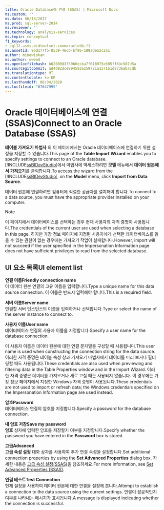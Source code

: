 ```yaml
---
title: Oracle Database에 연결 (SSAS) | Microsoft Docs
ms.custom: ''
ms.date: 06/13/2017
ms.prod: sql-server-2014
ms.reviewer: ''
ms.technology: analysis-services
ms.topic: conceptual
f1_keywords:
- sql12.asvs.bidtoolset.connoracledb.f1
ms.assetid: 9bd177fb-8539-46cd-bf96-189ade52c2a1
author: minewiskan
ms.author: owend
ms.openlocfilehash: b0260983f5060ecba7f618975e805ff63c507d5a
ms.sourcegitcommit: ad4d92dce894592a259721a1571b1d8736abacdb
ms.translationtype: MT
ms.contentlocale: ko-KR
ms.lasthandoff: 08/04/2020
ms.locfileid: "87647999"
---
```

# <a name="connect-to-an-oracle-database-ssas"></a><span data-ttu-id="29c75-102">Oracle 데이터베이스에 연결(SSAS)</span><span class="sxs-lookup"><span data-stu-id="29c75-102">Connect to an Oracle Database (SSAS)</span></span>
  <span data-ttu-id="29c75-103">**테이블 가져오기 마법사** 의 이 페이지에서는 Oracle 데이터베이스에 연결하기 위한 설정을 지정할 수 있습니다.</span><span class="sxs-lookup"><span data-stu-id="29c75-103">This page of the **Table Import Wizard** enables you to specify settings to connect to an Oracle database.</span></span> <span data-ttu-id="29c75-104">[!INCLUDE[ssBIDevStudio](../includes/ssbidevstudio-md.md)]에서 마법사에 액세스하려면 **모델** 메뉴에서 **데이터 원본에서 가져오기**를 클릭합니다.</span><span class="sxs-lookup"><span data-stu-id="29c75-104">To access the wizard from the [!INCLUDE[ssBIDevStudio](../includes/ssbidevstudio-md.md)], on the **Model** menu, click **Import from Data Source**.</span></span>  
  
 <span data-ttu-id="29c75-105">데이터 원본에 연결하려면 컴퓨터에 적절한 공급자를 설치해야 합니다.</span><span class="sxs-lookup"><span data-stu-id="29c75-105">To connect to a data source, you must have the appropriate provider installed on your computer.</span></span>  
  
> [!NOTE]  
>  <span data-ttu-id="29c75-106">이 페이지에서 데이터베이스를 선택하는 경우 현재 사용자의 자격 증명이 사용됩니다.</span><span class="sxs-lookup"><span data-stu-id="29c75-106">The credentials of the current user are used when selecting a database in this page.</span></span> <span data-ttu-id="29c75-107">하지만 가장 정보 페이지에 지정된 사용자에게 선택한 데이터베이스를 읽을 수 있는 권한이 없는 경우에는 가져오기 작업이 실패합니다.</span><span class="sxs-lookup"><span data-stu-id="29c75-107">However, import will not succeed if the user specified in the Impersonation Information page does not have sufficient privileges to read from the selected database.</span></span>  
  
## <a name="ui-element-list"></a><span data-ttu-id="29c75-108">UI 요소 목록</span><span class="sxs-lookup"><span data-stu-id="29c75-108">UI element list</span></span>  
 <span data-ttu-id="29c75-109">**연결 이름**</span><span class="sxs-lookup"><span data-stu-id="29c75-109">**Friendly connection name**</span></span>  
 <span data-ttu-id="29c75-110">이 데이터 원본 연결의 고유 이름을 입력합니다.</span><span class="sxs-lookup"><span data-stu-id="29c75-110">Type a unique name for this data source connection.</span></span> <span data-ttu-id="29c75-111">이 이름은 반드시 입력해야 합니다.</span><span class="sxs-lookup"><span data-stu-id="29c75-111">This is a required field.</span></span>  
  
 <span data-ttu-id="29c75-112">**서버 이름**</span><span class="sxs-lookup"><span data-stu-id="29c75-112">**Server name**</span></span>  
 <span data-ttu-id="29c75-113">연결할 서버 인스턴스의 이름을 입력하거나 선택합니다.</span><span class="sxs-lookup"><span data-stu-id="29c75-113">Type or select the name of the server instance to connect to.</span></span>  
  
 <span data-ttu-id="29c75-114">**사용자 이름**</span><span class="sxs-lookup"><span data-stu-id="29c75-114">**User name**</span></span>  
 <span data-ttu-id="29c75-115">데이터베이스 연결의 사용자 이름을 지정합니다.</span><span class="sxs-lookup"><span data-stu-id="29c75-115">Specify a user name for the database connection.</span></span>  
  
 <span data-ttu-id="29c75-116">이 사용자 이름은 데이터 원본에 대한 연결 문자열을 구성할 때 사용됩니다.</span><span class="sxs-lookup"><span data-stu-id="29c75-116">This user name is used when constructing the connection string for the data source.</span></span> <span data-ttu-id="29c75-117">이러한 자격 증명은 테이블 속성 창과 가져오기 마법사에서 데이터를 미리 보거나 필터링할 때도 사용됩니다.</span><span class="sxs-lookup"><span data-stu-id="29c75-117">These credentials are also used when previewing and filtering data in the Table Properties window and in the Import Wizard.</span></span> <span data-ttu-id="29c75-118">이러한 자격 증명은 데이터를 가져오거나 새로 고칠 때는 사용되지 않습니다. 이 경우에는 가장 정보 페이지에서 지정한 Windows 자격 증명이 사용됩니다.</span><span class="sxs-lookup"><span data-stu-id="29c75-118">These credentials are not used to import or refresh data; the Windows credentials specified on the Impersonation Information page are used instead.</span></span>  
  
 <span data-ttu-id="29c75-119">**암호**</span><span class="sxs-lookup"><span data-stu-id="29c75-119">**Password**</span></span>  
 <span data-ttu-id="29c75-120">데이터베이스 연결의 암호를 지정합니다.</span><span class="sxs-lookup"><span data-stu-id="29c75-120">Specify a password for the database connection.</span></span>  
  
 <span data-ttu-id="29c75-121">**내 암호 저장**</span><span class="sxs-lookup"><span data-stu-id="29c75-121">**Save my password**</span></span>  
 <span data-ttu-id="29c75-122">**암호** 상자에 입력한 암호를 저장할지 여부를 지정합니다.</span><span class="sxs-lookup"><span data-stu-id="29c75-122">Specify whether the password you have entered in the **Password** box is stored.</span></span>  
  
 <span data-ttu-id="29c75-123">**고급**</span><span class="sxs-lookup"><span data-stu-id="29c75-123">**Advanced**</span></span>  
 <span data-ttu-id="29c75-124">**고급 속성 설정** 대화 상자를 사용하여 추가 연결 속성을 설정합니다.</span><span class="sxs-lookup"><span data-stu-id="29c75-124">Set additional connection properties by using the **Set Advanced Properties** dialog box.</span></span> <span data-ttu-id="29c75-125">자세한 내용은 [고급 속성 설정&#40;SSAS&#41;](set-advanced-properties-ssas.md)을 참조하세요.</span><span class="sxs-lookup"><span data-stu-id="29c75-125">For more information, see [Set Advanced Properties &#40;SSAS&#41;](set-advanced-properties-ssas.md).</span></span>  
  
 <span data-ttu-id="29c75-126">**연결 테스트**</span><span class="sxs-lookup"><span data-stu-id="29c75-126">**Test Connection**</span></span>  
 <span data-ttu-id="29c75-127">현재 설정을 사용하여 데이터 원본에 대한 연결을 설정해 봅니다.</span><span class="sxs-lookup"><span data-stu-id="29c75-127">Attempt to establish a connection to the data source using the current settings.</span></span> <span data-ttu-id="29c75-128">연결이 성공적인지 여부를 나타내는 메시지가 표시됩니다.</span><span class="sxs-lookup"><span data-stu-id="29c75-128">A message is displayed indicating whether the connection is successful.</span></span>  
  
  
